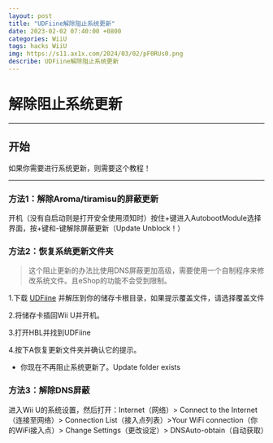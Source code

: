 ```yaml
---
layout: post
title: "UDFiine解除阻止系统更新"
date: 2023-02-02 07:40:00 +0800
categories: WiiU
tags: hacks WiiU
img: https://s11.ax1x.com/2024/03/02/pF0RUs0.png
describe: UDFiine解除阻止系统更新
---
```


# 解除阻止系统更新

<hr />

## 开始

如果你需要进行系统更新，则需要这个教程！

<hr />

### 方法1：解除Aroma/tiramisu的屏蔽更新

开机（没有自启动则是打开安全使用须知时）按住+键进入AutobootModule选择界面，按+键和-键解除屏蔽更新（Update Unblock！）

### 方法2：恢复系统更新文件夹

> 这个阻止更新的办法比使用DNS屏蔽更加高级，需要使用一个自制程序来修改系统文件。且eShop的功能不会受到限制。

1.下载 [UDFiine](https://wiiubru.com/appstore/zips/UFDiine.zip) 并解压到你的储存卡根目录，如果提示覆盖文件，请选择覆盖文件

2.将储存卡插回Wii U并开机。

3.打开HBL并找到UDFiine

4.按下A恢复更新文件夹并确认它的提示。
- 你现在不再阻止系统更新了。Update folder exists

### 方法3：解除DNS屏蔽

进入Wii U的系统设置，然后打开：Internet（网络）> Connect to the Internet（连接至网络）> Connection List（接入点列表）>Your WiFi connection（你的WiFi接入点）> Change Settings（更改设定）> DNSAuto-obtain（自动获取）